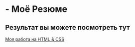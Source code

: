 # - Моё Резюме

## Результат вы можете посмотреть тут

[Моя работа на HTML & CSS](https://https://github.com/demetris79/-/edit/main)
